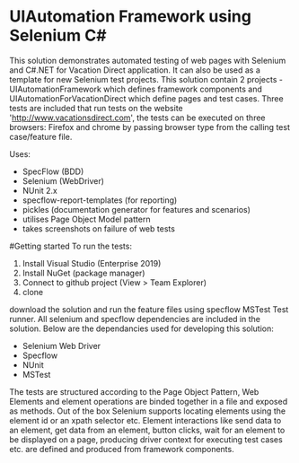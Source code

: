 # UIAutomation Framework using Selenium C#
This solution demonstrates automated testing of web pages with Selenium and C#.NET for Vacation Direct application. It can also be used as a template for new Selenium test projects. This solution contain 2 projects - UIAutomationFramework which defines framework components and UIAutomationForVacationDirect which define pages and test cases.
Three tests are included that run tests on the website 'http://www.vacationsdirect.com', the tests can be executed on three browsers: Firefox and chrome by passing browser type from the calling test case/feature file.

Uses:
- SpecFlow (BDD)
- Selenium (WebDriver)
- NUnit 2.x
- specflow-report-templates (for reporting)
- pickles (documentation generator for features and scenarios)
- utilises Page Object Model pattern
- takes screenshots on failure of web tests

#Getting started
To run the tests:
1. Install Visual Studio (Enterprise 2019)
2. Install NuGet (package manager)
3. Connect to github project (View > Team Explorer)
4. clone 


download the solution and run the feature files using specflow MSTest Test runner. All selenium and specflow dependencies are included in the solution.
Below are the dependancies used for developing this solution:
- Selenium Web Driver
- Specflow
- NUnit
- MSTest

The tests are structured according to the Page Object Pattern, Web Elements and element operations are binded together in a file and exposed as methods. Out of the box Selenium supports locating elements using the element id or an xpath selector etc.
Element interactions like send data to an element, get data from an element, button clicks, wait for an element to be displayed on a page, producing driver context for executing test cases etc. are defined and produced from framework components.

